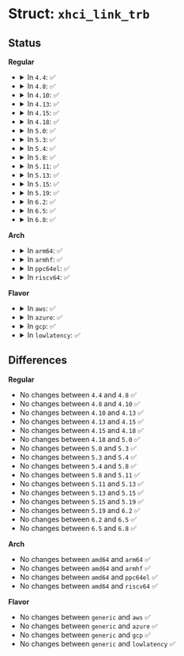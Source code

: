 # Struct: <code>xhci_link_trb</code>

## Status
<b>Regular</b>
<ul>
<li>
<details>
<summary>In <code>4.4</code>: ✅</summary>

```c
struct xhci_link_trb {
    __le64 segment_ptr;
    __le32 intr_target;
    __le32 control;
};
```
</details>
</li>
<li>
<details>
<summary>In <code>4.8</code>: ✅</summary>

```c
struct xhci_link_trb {
    __le64 segment_ptr;
    __le32 intr_target;
    __le32 control;
};
```
</details>
</li>
<li>
<details>
<summary>In <code>4.10</code>: ✅</summary>

```c
struct xhci_link_trb {
    __le64 segment_ptr;
    __le32 intr_target;
    __le32 control;
};
```
</details>
</li>
<li>
<details>
<summary>In <code>4.13</code>: ✅</summary>

```c
struct xhci_link_trb {
    __le64 segment_ptr;
    __le32 intr_target;
    __le32 control;
};
```
</details>
</li>
<li>
<details>
<summary>In <code>4.15</code>: ✅</summary>

```c
struct xhci_link_trb {
    __le64 segment_ptr;
    __le32 intr_target;
    __le32 control;
};
```
</details>
</li>
<li>
<details>
<summary>In <code>4.18</code>: ✅</summary>

```c
struct xhci_link_trb {
    __le64 segment_ptr;
    __le32 intr_target;
    __le32 control;
};
```
</details>
</li>
<li>
<details>
<summary>In <code>5.0</code>: ✅</summary>

```c
struct xhci_link_trb {
    __le64 segment_ptr;
    __le32 intr_target;
    __le32 control;
};
```
</details>
</li>
<li>
<details>
<summary>In <code>5.3</code>: ✅</summary>

```c
struct xhci_link_trb {
    __le64 segment_ptr;
    __le32 intr_target;
    __le32 control;
};
```
</details>
</li>
<li>
<details>
<summary>In <code>5.4</code>: ✅</summary>

```c
struct xhci_link_trb {
    __le64 segment_ptr;
    __le32 intr_target;
    __le32 control;
};
```
</details>
</li>
<li>
<details>
<summary>In <code>5.8</code>: ✅</summary>

```c
struct xhci_link_trb {
    __le64 segment_ptr;
    __le32 intr_target;
    __le32 control;
};
```
</details>
</li>
<li>
<details>
<summary>In <code>5.11</code>: ✅</summary>

```c
struct xhci_link_trb {
    __le64 segment_ptr;
    __le32 intr_target;
    __le32 control;
};
```
</details>
</li>
<li>
<details>
<summary>In <code>5.13</code>: ✅</summary>

```c
struct xhci_link_trb {
    __le64 segment_ptr;
    __le32 intr_target;
    __le32 control;
};
```
</details>
</li>
<li>
<details>
<summary>In <code>5.15</code>: ✅</summary>

```c
struct xhci_link_trb {
    __le64 segment_ptr;
    __le32 intr_target;
    __le32 control;
};
```
</details>
</li>
<li>
<details>
<summary>In <code>5.19</code>: ✅</summary>

```c
struct xhci_link_trb {
    __le64 segment_ptr;
    __le32 intr_target;
    __le32 control;
};
```
</details>
</li>
<li>
<details>
<summary>In <code>6.2</code>: ✅</summary>

```c
struct xhci_link_trb {
    __le64 segment_ptr;
    __le32 intr_target;
    __le32 control;
};
```
</details>
</li>
<li>
<details>
<summary>In <code>6.5</code>: ✅</summary>

```c
struct xhci_link_trb {
    __le64 segment_ptr;
    __le32 intr_target;
    __le32 control;
};
```
</details>
</li>
<li>
<details>
<summary>In <code>6.8</code>: ✅</summary>

```c
struct xhci_link_trb {
    __le64 segment_ptr;
    __le32 intr_target;
    __le32 control;
};
```
</details>
</li>
</ul>
<b>Arch</b>
<ul>
<li>
<details>
<summary>In <code>arm64</code>: ✅</summary>

```c
struct xhci_link_trb {
    __le64 segment_ptr;
    __le32 intr_target;
    __le32 control;
};
```
</details>
</li>
<li>
<details>
<summary>In <code>armhf</code>: ✅</summary>

```c
struct xhci_link_trb {
    __le64 segment_ptr;
    __le32 intr_target;
    __le32 control;
};
```
</details>
</li>
<li>
<details>
<summary>In <code>ppc64el</code>: ✅</summary>

```c
struct xhci_link_trb {
    __le64 segment_ptr;
    __le32 intr_target;
    __le32 control;
};
```
</details>
</li>
<li>
<details>
<summary>In <code>riscv64</code>: ✅</summary>

```c
struct xhci_link_trb {
    __le64 segment_ptr;
    __le32 intr_target;
    __le32 control;
};
```
</details>
</li>
</ul>
<b>Flavor</b>
<ul>
<li>
<details>
<summary>In <code>aws</code>: ✅</summary>

```c
struct xhci_link_trb {
    __le64 segment_ptr;
    __le32 intr_target;
    __le32 control;
};
```
</details>
</li>
<li>
<details>
<summary>In <code>azure</code>: ✅</summary>

```c
struct xhci_link_trb {
    __le64 segment_ptr;
    __le32 intr_target;
    __le32 control;
};
```
</details>
</li>
<li>
<details>
<summary>In <code>gcp</code>: ✅</summary>

```c
struct xhci_link_trb {
    __le64 segment_ptr;
    __le32 intr_target;
    __le32 control;
};
```
</details>
</li>
<li>
<details>
<summary>In <code>lowlatency</code>: ✅</summary>

```c
struct xhci_link_trb {
    __le64 segment_ptr;
    __le32 intr_target;
    __le32 control;
};
```
</details>
</li>
</ul>

## Differences
<b>Regular</b>
<ul>
<li>
No changes between <code>4.4</code> and <code>4.8</code> ✅
</li>
<li>
No changes between <code>4.8</code> and <code>4.10</code> ✅
</li>
<li>
No changes between <code>4.10</code> and <code>4.13</code> ✅
</li>
<li>
No changes between <code>4.13</code> and <code>4.15</code> ✅
</li>
<li>
No changes between <code>4.15</code> and <code>4.18</code> ✅
</li>
<li>
No changes between <code>4.18</code> and <code>5.0</code> ✅
</li>
<li>
No changes between <code>5.0</code> and <code>5.3</code> ✅
</li>
<li>
No changes between <code>5.3</code> and <code>5.4</code> ✅
</li>
<li>
No changes between <code>5.4</code> and <code>5.8</code> ✅
</li>
<li>
No changes between <code>5.8</code> and <code>5.11</code> ✅
</li>
<li>
No changes between <code>5.11</code> and <code>5.13</code> ✅
</li>
<li>
No changes between <code>5.13</code> and <code>5.15</code> ✅
</li>
<li>
No changes between <code>5.15</code> and <code>5.19</code> ✅
</li>
<li>
No changes between <code>5.19</code> and <code>6.2</code> ✅
</li>
<li>
No changes between <code>6.2</code> and <code>6.5</code> ✅
</li>
<li>
No changes between <code>6.5</code> and <code>6.8</code> ✅
</li>
</ul>
<b>Arch</b>
<ul>
<li>
No changes between <code>amd64</code> and <code>arm64</code> ✅
</li>
<li>
No changes between <code>amd64</code> and <code>armhf</code> ✅
</li>
<li>
No changes between <code>amd64</code> and <code>ppc64el</code> ✅
</li>
<li>
No changes between <code>amd64</code> and <code>riscv64</code> ✅
</li>
</ul>
<b>Flavor</b>
<ul>
<li>
No changes between <code>generic</code> and <code>aws</code> ✅
</li>
<li>
No changes between <code>generic</code> and <code>azure</code> ✅
</li>
<li>
No changes between <code>generic</code> and <code>gcp</code> ✅
</li>
<li>
No changes between <code>generic</code> and <code>lowlatency</code> ✅
</li>
</ul>
